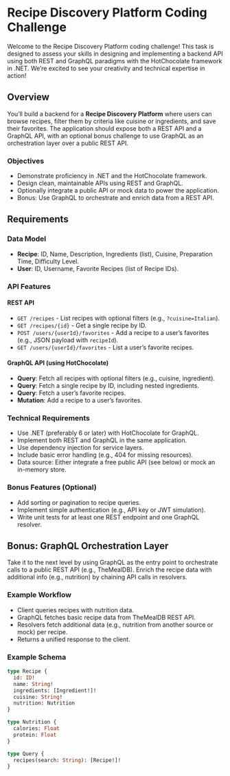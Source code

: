 # Recipe Discovery Platform Coding Challenge

Welcome to the Recipe Discovery Platform coding challenge! This task is designed to assess your skills in designing and implementing a backend API using both REST and GraphQL paradigms with the HotChocolate framework in .NET. We’re excited to see your creativity and technical expertise in action!

## Overview

You’ll build a backend for a **Recipe Discovery Platform** where users can browse recipes, filter them by criteria like cuisine or ingredients, and save their favorites. The application should expose both a REST API and a GraphQL API, with an optional bonus challenge to use GraphQL as an orchestration layer over a public REST API.

### Objectives
- Demonstrate proficiency in .NET and the HotChocolate framework.
- Design clean, maintainable APIs using REST and GraphQL.
- Optionally integrate a public API or mock data to power the application.
- Bonus: Use GraphQL to orchestrate and enrich data from a REST API.

## Requirements

### Data Model
- **Recipe**: ID, Name, Description, Ingredients (list), Cuisine, Preparation Time, Difficulty Level.
- **User**: ID, Username, Favorite Recipes (list of Recipe IDs).

### API Features
#### REST API
- `GET /recipes` - List recipes with optional filters (e.g., `?cuisine=Italian`).
- `GET /recipes/{id}` - Get a single recipe by ID.
- `POST /users/{userId}/favorites` - Add a recipe to a user’s favorites (e.g., JSON payload with `recipeId`).
- `GET /users/{userId}/favorites` - List a user’s favorite recipes.

#### GraphQL API (using HotChocolate)
- **Query**: Fetch all recipes with optional filters (e.g., cuisine, ingredient).
- **Query**: Fetch a single recipe by ID, including nested ingredients.
- **Query**: Fetch a user’s favorite recipes.
- **Mutation**: Add a recipe to a user’s favorites.

### Technical Requirements
- Use .NET (preferably 6 or later) with HotChocolate for GraphQL.
- Implement both REST and GraphQL in the same application.
- Use dependency injection for service layers.
- Include basic error handling (e.g., 404 for missing resources).
- Data source: Either integrate a free public API (see below) or mock an in-memory store.

### Bonus Features (Optional)
- Add sorting or pagination to recipe queries.
- Implement simple authentication (e.g., API key or JWT simulation).
- Write unit tests for at least one REST endpoint and one GraphQL resolver.

## Bonus: GraphQL Orchestration Layer
Take it to the next level by using GraphQL as the entry point to orchestrate calls to a public REST API (e.g., TheMealDB). Enrich the recipe data with additional info (e.g., nutrition) by chaining API calls in resolvers.

### Example Workflow
- Client queries recipes with nutrition data.
- GraphQL fetches basic recipe data from TheMealDB REST API.
- Resolvers fetch additional data (e.g., nutrition from another source or mock) per recipe.
- Returns a unified response to the client.

### Example Schema
```graphql
type Recipe {
  id: ID!
  name: String!
  ingredients: [Ingredient!]!
  cuisine: String!
  nutrition: Nutrition
}

type Nutrition {
  calories: Float
  protein: Float
}

type Query {
  recipes(search: String): [Recipe!]!
}